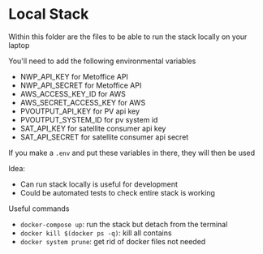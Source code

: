 # Local Stack

Within this folder are the files to be able to run the stack locally on your laptop

You'll need to add the following environmental variables
- NWP_API_KEY for Metoffice API
- NWP_API_SECRET for Metoffice API
- AWS_ACCESS_KEY_ID for AWS
- AWS_SECRET_ACCESS_KEY for AWS
- PVOUTPUT_API_KEY for PV api key
- PVOUTPUT_SYSTEM_ID for pv system id
- SAT_API_KEY for satellite consumer api key
- SAT_API_SECRET for satellite consumer api secret

If you make a `.env` and put these variables in there, they will then be used

Idea:
- Can run stack locally is useful for development
- Could be automated tests to check entire stack is working

Useful commands
 - `docker-compose up`: run the stack but detach from the terminal
 - `docker kill $(docker ps -q)`: kill all contains
 - `docker system prune`: get rid of docker files not needed
